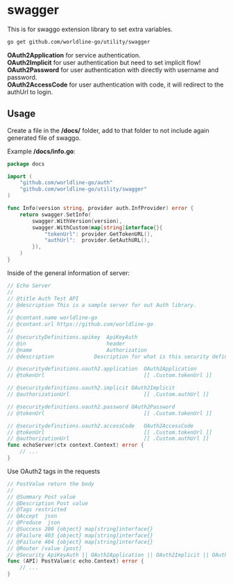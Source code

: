 # swagger

This is for swaggo extension library to set extra variables.

```sh
go get github.com/worldline-go/utility/swagger
```

__OAuth2Application__ for service authentication.  
__OAuth2Implicit__ for user authentication but need to set implicit flow!  
__OAuth2Password__ for user authentication with directly with username and password.  
__OAuth2AccessCode__ for user authentication with code, it will redirect to the authUrl to login.  


## Usage

Create a file in the __/docs/__ folder, add to that folder to not include again generated file of swaggo.

Example __/docs/info.go__:

```go
package docs

import (
	"github.com/worldline-go/auth"
	"github.com/worldline-go/utility/swagger"
)

func Info(version string, provider auth.InfProvider) error {
	return swagger.SetInfo(
		swagger.WithVersion(version),
		swagger.WithCustom(map[string]interface{}{
			"tokenUrl": provider.GetTokenURL(),
			"authUrl":  provider.GetAuthURL(),
		}),
	)
}
```

Inside of the general information of server:

```go
// Echo Server
//
// @title Auth Test API
// @description This is a sample server for out Auth library.
//
// @contant.name worldline-go
// @contant.url https://github.com/worldline-go
//
// @securityDefinitions.apikey	ApiKeyAuth
// @in							header
// @name						Authorization
// @description				Description for what is this security definition being used

// @securitydefinitions.oauth2.application	OAuth2Application
// @tokenUrl								[[ .Custom.tokenUrl ]]

// @securitydefinitions.oauth2.implicit	OAuth2Implicit
// @authorizationUrl						[[ .Custom.authUrl ]]

// @securitydefinitions.oauth2.password	OAuth2Password
// @tokenUrl								[[ .Custom.tokenUrl ]]

// @securitydefinitions.oauth2.accessCode	OAuth2AccessCode
// @tokenUrl								[[ .Custom.tokenUrl ]]
// @authorizationUrl						[[ .Custom.authUrl ]]
func echoServer(ctx context.Context) error {
    // ...
}
```

Use OAuth2 tags in the requests

```go
// PostValue return the body
//
// @Summary Post value
// @Description Post value
// @Tags restricted
// @Accept  json
// @Produce  json
// @Success 200 {object} map[string]interface{}
// @Failure 403 {object} map[string]interface{}
// @Failure 404 {object} map[string]interface{}
// @Router /value [post]
// @Security ApiKeyAuth || OAuth2Application || OAuth2Implicit || OAuth2Password || OAuth2AccessCode
func (API) PostValue(c echo.Context) error {
    // ...
}
```
